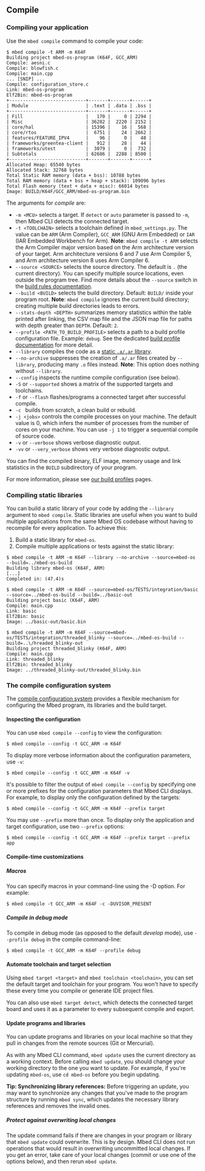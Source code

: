 ## Compile

### Compiling your application

Use the `mbed compile` command to compile your code:

```
$ mbed compile -t ARM -m K64F
Building project mbed-os-program (K64F, GCC_ARM)
Compile: aesni.c
Compile: blowfish.c
Compile: main.cpp
... [SNIP] ...
Compile: configuration_store.c
Link: mbed-os-program
Elf2Bin: mbed-os-program
+----------------------------+-------+-------+------+
| Module                     | .text | .data | .bss |
+----------------------------+-------+-------+------+
| Fill                       |   170 |     0 | 2294 |
| Misc                       | 36282 |  2220 | 2152 |
| core/hal                   | 15396 |    16 |  568 |
| core/rtos                  |  6751 |    24 | 2662 |
| features/FEATURE_IPV4      |    96 |     0 |   48 |
| frameworks/greentea-client |   912 |    28 |   44 |
| frameworks/utest           |  3079 |     0 |  732 |
| Subtotals                  | 62686 |  2288 | 8500 |
+----------------------------+-------+-------+------+
Allocated Heap: 65540 bytes
Allocated Stack: 32768 bytes
Total Static RAM memory (data + bss): 10788 bytes
Total RAM memory (data + bss + heap + stack): 109096 bytes
Total Flash memory (text + data + misc): 66014 bytes
Image: BUILD/K64F/GCC_ARM/mbed-os-program.bin
```

The arguments for *compile* are:

- `-m <MCU>` selects a target. If `detect` or `auto` parameter is passed to `-m`, then Mbed CLI detects the connected target.
- `-t <TOOLCHAIN>` selects a toolchain defined in `mbed_settings.py`. The value can be `ARM` (Arm Compiler), `GCC_ARM` (GNU Arm Embedded) or `IAR` (IAR Embedded Workbench for Arm).
   <span class="notes">**Note**: `mbed compile -t ARM` selects the Arm Compiler major version based on the Arm architecture version of your target. Arm architecture versions 6 and 7 use Arm Compiler 5, and Arm architecture version 8 uses Arm Compiler 6.</span>
- `--source <SOURCE>` selects the source directory. The default is `.` (the current directory). You can specify multiple source locations, even outside the program tree. Find more details about the `--source` switch in the [build rules documentation](../reference/mbed-os-build-rules.html).
- `--build <BUILD>` selects the build directory. Default: `BUILD/` inside your program root.
   <span class="notes">**Note**: `mbed compile` ignores the current build directory; creating multiple build directories leads to errors.</span>
- `--stats-depth <DEPTH>` summarizes memory statistics within the table printed after linking, the CSV map file and the JSON map file for paths with depth greater than `DEPTH`. Default: `2`.
- `--profile <PATH_TO_BUILD_PROFILE>` selects a path to a build profile configuration file. Example: `debug`. See the dedicated [build profile documentation](../tools/build-profiles.html) for more detail.
- `--library` compiles the code as a [static `.a/.ar` library](#compiling-static-libraries).
- `--no-archive` suppresses the creation of `.a/.ar` files created by `--library`, producing many `.o` files instead.
   <span class="notes">**Note**: This option does nothing without `--library`.</span>
- `--config` inspects the runtime compile configuration (see below).
- `-S` or `--supported` shows a matrix of the supported targets and toolchains.
- `-f` or `--flash` flashes/programs a connected target after successful compile.
- `-c ` builds from scratch, a clean build or rebuild.
- `-j <jobs>` controls the compile processes on your machine. The default value is 0, which infers the number of processes from the number of cores on your machine. You can use `-j 1` to trigger a sequential compile of source code.
- `-v` or `--verbose` shows verbose diagnostic output.
- `-vv` or `--very_verbose` shows very verbose diagnostic output.

You can find the compiled binary, ELF image, memory usage and link statistics in the `BUILD` subdirectory of your program.

For more information, please see [our build profiles](../tools/build-profiles.html) pages.

### Compiling static libraries

You can build a static library of your code by adding the `--library` argument to `mbed compile`. Static libraries are useful when you want to build multiple applications from the same Mbed OS codebase without having to recompile for every application. To achieve this:

1. Build a static library for `mbed-os`.
2. Compile multiple applications or tests against the static library:

```
$ mbed compile -t ARM -m K64F --library --no-archive --source=mbed-os --build=../mbed-os-build
Building library mbed-os (K64F, ARM)
[...]
Completed in: (47.4)s

$ mbed compile -t ARM -m K64F --source=mbed-os/TESTS/integration/basic --source=../mbed-os-build --build=../basic-out
Building project basic (K64F, ARM)
Compile: main.cpp
Link: basic
Elf2Bin: basic
Image: ../basic-out/basic.bin

$ mbed compile -t ARM -m K64F --source=mbed-os/TESTS/integration/threaded_blinky --source=../mbed-os-build --build=..\/hreaded_blinky-out
Building project threaded_blinky (K64F, ARM)
Compile: main.cpp
Link: threaded_blinky
Elf2Bin: threaded_blinky
Image: ../threaded_blinky-out/threaded_blinky.bin
```

### The compile configuration system

The [compile configuration system](../tools/compile.html) provides a flexible mechanism for configuring the Mbed program, its libraries and the build target.

#### Inspecting the configuration

You can use `mbed compile --config` to view the configuration:

```
$ mbed compile --config -t GCC_ARM -m K64F
```

To display more verbose information about the configuration parameters, use `-v`:

```
$ mbed compile --config -t GCC_ARM -m K64F -v
```

It's possible to filter the output of `mbed compile --config` by specifying one or more prefixes for the configuration parameters that Mbed CLI displays. For example, to display only the configuration defined by the targets:

```
$ mbed compile --config -t GCC_ARM -m K64F --prefix target
```

You may use `--prefix` more than once. To display only the application and target configuration, use two `--prefix` options:

```
$ mbed compile --config -t GCC_ARM -m K64F --prefix target --prefix app
```

#### Compile-time customizations

##### Macros

You can specify macros in your command-line using the -D option. For example:

```
$ mbed compile -t GCC_ARM -m K64F -c -DUVISOR_PRESENT
```

##### Compile in debug mode

To compile in debug mode (as opposed to the default *develop* mode), use `--profile debug` in the compile command-line:

```
$ mbed compile -t GCC_ARM -m K64F --profile debug
```


#### Automate toolchain and target selection

Using `mbed target <target>` and `mbed toolchain <toolchain>`, you can set the default target and toolchain for your program. You won't have to specify these every time you compile or generate IDE project files.

You can also use `mbed target detect`, which detects the connected target board and uses it as a parameter to every subsequent compile and export.

#### Update programs and libraries

You can update programs and libraries on your local machine so that they pull in changes from the remote sources (Git or Mercurial).

As with any Mbed CLI command, `mbed update` uses the current directory as a working context. Before calling `mbed update`, you should change your working directory to the one you want to update. For example, if you're updating `mbed-os`, use `cd mbed-os` before you begin updating.

<span class="tips">**Tip: Synchronizing library references:** Before triggering an update, you may want to synchronize any changes that you've made to the program structure by running `mbed sync`, which updates the necessary library references and removes the invalid ones.</span>

##### Protect against overwriting local changes

The update command fails if there are changes in your program or library that `mbed update` could overwrite. This is by design. Mbed CLI does not run operations that would result in overwriting uncommitted local changes. If you get an error, take care of your local changes (commit or use one of the options below), and then rerun `mbed update`.
